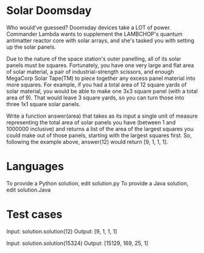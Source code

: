 Solar Doomsday
==============

Who would've guessed? Doomsday devices take a LOT of power. Commander Lambda wants to supplement the LAMBCHOP's quantum antimatter reactor core with solar arrays, and she's tasked you with setting up the solar panels.

Due to the nature of the space station's outer panelling, all of its solar panels must be squares. Fortunately, you have one very large and flat area of solar material, a pair of industrial-strength scissors, and enough MegaCorp Solar Tape(TM) to piece together any excess panel material into more squares. For example, if you had a total area of 12 square yards of solar material, you would be able to make one 3x3 square panel (with a total area of 9). That would leave 3 square yards, so you can turn those into three 1x1 square solar panels.

Write a function answer(area) that takes as its input a single unit of measure representing the total area of solar panels you have (between 1 and 1000000 inclusive) and returns a list of the area of the largest squares you could make out of those panels, starting with the largest squares first. So, following the example above, answer(12) would return [9, 1, 1, 1].

Languages
=========

To provide a Python solution, edit solution.py
To provide a Java solution, edit solution.Java

Test cases
==========

Input:
    solution.solution(12)
Output:
    [9, 1, 1, 1]

Input:
    solution.solution(15324)
Output:
    [15129, 169, 25, 1]
